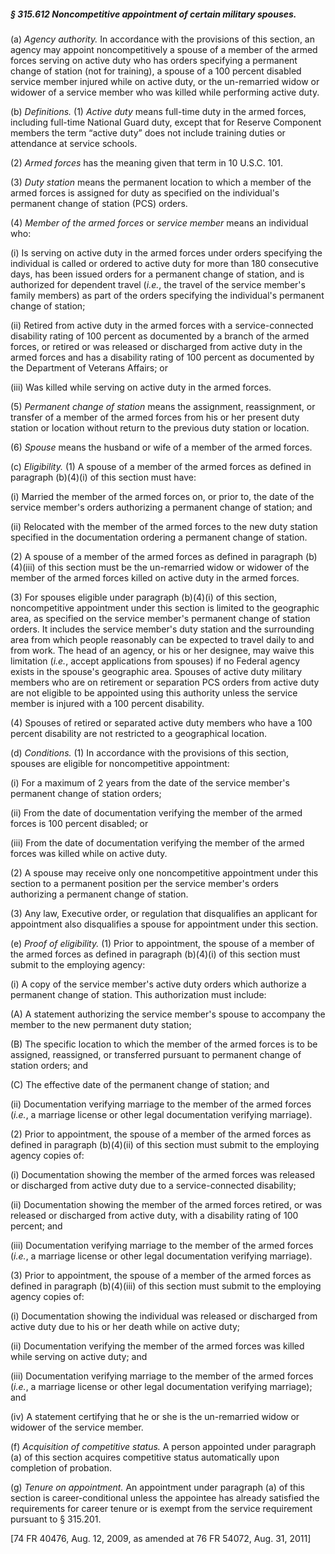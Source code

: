 ##### § 315.612 Noncompetitive appointment of certain military spouses. #####

(a) *Agency authority.* In accordance with the provisions of this section, an agency may appoint noncompetitively a spouse of a member of the armed forces serving on active duty who has orders specifying a permanent change of station (not for training), a spouse of a 100 percent disabled service member injured while on active duty, or the un-remarried widow or widower of a service member who was killed while performing active duty.

(b) *Definitions.* (1) *Active duty* means full-time duty in the armed forces, including full-time National Guard duty, except that for Reserve Component members the term “active duty” does not include training duties or attendance at service schools.

(2) *Armed forces* has the meaning given that term in 10 U.S.C. 101.

(3) *Duty station* means the permanent location to which a member of the armed forces is assigned for duty as specified on the individual's permanent change of station (PCS) orders.

(4) *Member of the armed forces* or *service member* means an individual who:

(i) Is serving on active duty in the armed forces under orders specifying the individual is called or ordered to active duty for more than 180 consecutive days, has been issued orders for a permanent change of station, and is authorized for dependent travel (*i.e.*, the travel of the service member's family members) as part of the orders specifying the individual's permanent change of station;

(ii) Retired from active duty in the armed forces with a service-connected disability rating of 100 percent as documented by a branch of the armed forces, or retired or was released or discharged from active duty in the armed forces and has a disability rating of 100 percent as documented by the Department of Veterans Affairs; or

(iii) Was killed while serving on active duty in the armed forces.

(5) *Permanent change of station* means the assignment, reassignment, or transfer of a member of the armed forces from his or her present duty station or location without return to the previous duty station or location.

(6) *Spouse* means the husband or wife of a member of the armed forces.

(c) *Eligibility.* (1) A spouse of a member of the armed forces as defined in paragraph (b)(4)(i) of this section must have:

(i) Married the member of the armed forces on, or prior to, the date of the service member's orders authorizing a permanent change of station; and

(ii) Relocated with the member of the armed forces to the new duty station specified in the documentation ordering a permanent change of station.

(2) A spouse of a member of the armed forces as defined in paragraph (b)(4)(iii) of this section must be the un-remarried widow or widower of the member of the armed forces killed on active duty in the armed forces.

(3) For spouses eligible under paragraph (b)(4)(i) of this section, noncompetitive appointment under this section is limited to the geographic area, as specified on the service member's permanent change of station orders. It includes the service member's duty station and the surrounding area from which people reasonably can be expected to travel daily to and from work. The head of an agency, or his or her designee, may waive this limitation (*i.e.*, accept applications from spouses) if no Federal agency exists in the spouse's geographic area. Spouses of active duty military members who are on retirement or separation PCS orders from active duty are not eligible to be appointed using this authority unless the service member is injured with a 100 percent disability.

(4) Spouses of retired or separated active duty members who have a 100 percent disability are not restricted to a geographical location.

(d) *Conditions.* (1) In accordance with the provisions of this section, spouses are eligible for noncompetitive appointment:

(i) For a maximum of 2 years from the date of the service member's permanent change of station orders;

(ii) From the date of documentation verifying the member of the armed forces is 100 percent disabled; or

(iii) From the date of documentation verifying the member of the armed forces was killed while on active duty.

(2) A spouse may receive only one noncompetitive appointment under this section to a permanent position per the service member's orders authorizing a permanent change of station.

(3) Any law, Executive order, or regulation that disqualifies an applicant for appointment also disqualifies a spouse for appointment under this section.

(e) *Proof of eligibility.* (1) Prior to appointment, the spouse of a member of the armed forces as defined in paragraph (b)(4)(i) of this section must submit to the employing agency:

(i) A copy of the service member's active duty orders which authorize a permanent change of station. This authorization must include:

(A) A statement authorizing the service member's spouse to accompany the member to the new permanent duty station;

(B) The specific location to which the member of the armed forces is to be assigned, reassigned, or transferred pursuant to permanent change of station orders; and

(C) The effective date of the permanent change of station; and

(ii) Documentation verifying marriage to the member of the armed forces (*i.e.*, a marriage license or other legal documentation verifying marriage).

(2) Prior to appointment, the spouse of a member of the armed forces as defined in paragraph (b)(4)(ii) of this section must submit to the employing agency copies of:

(i) Documentation showing the member of the armed forces was released or discharged from active duty due to a service-connected disability;

(ii) Documentation showing the member of the armed forces retired, or was released or discharged from active duty, with a disability rating of 100 percent; and

(iii) Documentation verifying marriage to the member of the armed forces (*i.e.*, a marriage license or other legal documentation verifying marriage).

(3) Prior to appointment, the spouse of a member of the armed forces as defined in paragraph (b)(4)(iii) of this section must submit to the employing agency copies of:

(i) Documentation showing the individual was released or discharged from active duty due to his or her death while on active duty;

(ii) Documentation verifying the member of the armed forces was killed while serving on active duty; and

(iii) Documentation verifying marriage to the member of the armed forces (*i.e.*, a marriage license or other legal documentation verifying marriage); and

(iv) A statement certifying that he or she is the un-remarried widow or widower of the service member.

(f) *Acquisition of competitive status.* A person appointed under paragraph (a) of this section acquires competitive status automatically upon completion of probation.

(g) *Tenure on appointment.* An appointment under paragraph (a) of this section is career-conditional unless the appointee has already satisfied the requirements for career tenure or is exempt from the service requirement pursuant to § 315.201.

[74 FR 40476, Aug. 12, 2009, as amended at 76 FR 54072, Aug. 31, 2011]
